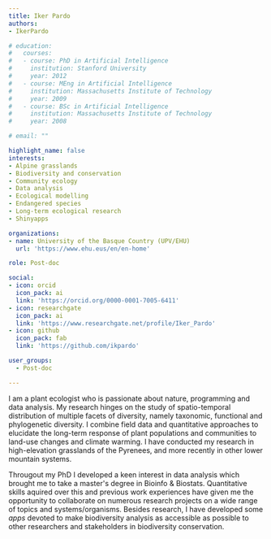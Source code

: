 ```yaml
---
title: Iker Pardo
authors:
- IkerPardo

# education:
#   courses:
#   - course: PhD in Artificial Intelligence
#     institution: Stanford University
#     year: 2012
#   - course: MEng in Artificial Intelligence
#     institution: Massachusetts Institute of Technology
#     year: 2009
#   - course: BSc in Artificial Intelligence
#     institution: Massachusetts Institute of Technology
#     year: 2008

# email: ""

highlight_name: false
interests:
- Alpine grasslands
- Biodiversity and conservation
- Community ecology
- Data analysis
- Ecological modelling
- Endangered species
- Long-term ecological research
- Shinyapps

organizations:
- name: University of the Basque Country (UPV/EHU)
  url: 'https://www.ehu.eus/en/en-home'

role: Post-doc

social:
- icon: orcid
  icon_pack: ai
  link: 'https://orcid.org/0000-0001-7005-6411'
- icon: researchgate
  icon_pack: ai
  link: 'https://www.researchgate.net/profile/Iker_Pardo'
- icon: github
  icon_pack: fab
  link: 'https://github.com/ikpardo'

user_groups: 
  - Post-doc

---
```


I am a plant ecologist who is passionate about nature, programming and data analysis. My research hinges on the study of spatio-temporal distribution of multiple facets of diversity, namely taxonomic, functional and phylogenetic diversity. I combine field data and quantitative approaches to elucidate the long-term response of plant populations and communities to land-use changes and climate warming. I have conducted my research in high-elevation grasslands of the Pyrenees, and more recently in other lower mountain systems. 

Througout my PhD I developed a keen interest in data analysis which brought me to take a master's degree in Bioinfo & Biostats. Quantitative skills aquired over this and previous work experiences have given me the opportunity to collaborate on numerous research projects on a wide range of topics and systems/organisms. Besides research, I have developed some *apps* devoted to make biodiversity analysis as accessible as possible to other researchers and stakeholders in biodiversity conservation.

